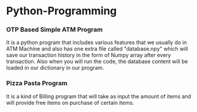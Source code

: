 # Python-Programming

### OTP Based Simple ATM Program

It is a python program that includes various features that we usually do in ATM Machine and also has one extra file called "database.npy" which will save our transaction history in the form of Numpy array after every transaction. Also when you will run the code, the database content will be loaded in our dictionary in our program.

### Pizza Pasta Program

It is a kind of Billing program that will take as input the amount of items and will provide free items on purchase of certain items.
